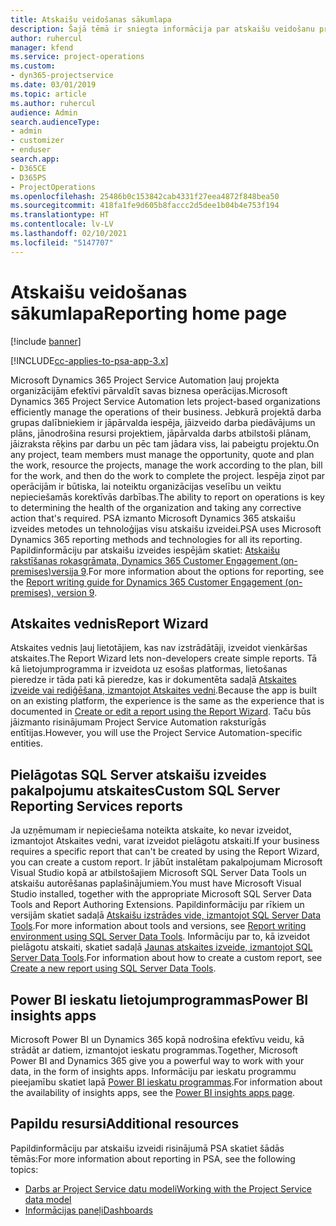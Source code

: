 ```yaml
---
title: Atskaišu veidošanas sākumlapa
description: Šajā tēmā ir sniegta informācija par atskaišu veidošanu programmā Dynamics 365 Project Service Automation.
author: ruhercul
manager: kfend
ms.service: project-operations
ms.custom:
- dyn365-projectservice
ms.date: 03/01/2019
ms.topic: article
ms.author: ruhercul
audience: Admin
search.audienceType:
- admin
- customizer
- enduser
search.app:
- D365CE
- D365PS
- ProjectOperations
ms.openlocfilehash: 25486b0c153842cab4331f27eea4872f848bea50
ms.sourcegitcommit: 418fa1fe9d605b8faccc2d5dee1b04b4e753f194
ms.translationtype: HT
ms.contentlocale: lv-LV
ms.lasthandoff: 02/10/2021
ms.locfileid: "5147707"
---
```

# <a name="reporting-home-page"></a><span data-ttu-id="f00a1-103">Atskaišu veidošanas sākumlapa</span><span class="sxs-lookup"><span data-stu-id="f00a1-103">Reporting home page</span></span>

[!include [banner](../includes/psa-now-project-operations.md)]

[!INCLUDE[cc-applies-to-psa-app-3.x](../includes/cc-applies-to-psa-app-3x.md)]

<span data-ttu-id="f00a1-104">Microsoft Dynamics 365 Project Service Automation ļauj projekta organizācijām efektīvi pārvaldīt savas biznesa operācijas.</span><span class="sxs-lookup"><span data-stu-id="f00a1-104">Microsoft Dynamics 365 Project Service Automation lets project-based organizations efficiently manage the operations of their business.</span></span> <span data-ttu-id="f00a1-105">Jebkurā projektā darba grupas dalībniekiem ir jāpārvalda iespēja, jāizveido darba piedāvājums un plāns, jānodrošina resursi projektiem, jāpārvalda darbs atbilstoši plānam, jāizraksta rēķins par darbu un pēc tam jādara viss, lai pabeigtu projektu.</span><span class="sxs-lookup"><span data-stu-id="f00a1-105">On any project, team members must manage the opportunity, quote and plan the work, resource the projects, manage the work according to the plan, bill for the work, and then do the work to complete the project.</span></span> <span data-ttu-id="f00a1-106">Iespēja ziņot par operācijām ir būtiska, lai noteiktu organizācijas veselību un veiktu nepieciešamās korektīvās darbības.</span><span class="sxs-lookup"><span data-stu-id="f00a1-106">The ability to report on operations is key to determining the health of the organization and taking any corrective action that's required.</span></span> <span data-ttu-id="f00a1-107">PSA izmanto Microsoft Dynamics 365 atskaišu izveides metodes un tehnoloģijas visu atskaišu izveidei.</span><span class="sxs-lookup"><span data-stu-id="f00a1-107">PSA uses Microsoft Dynamics 365 reporting methods and technologies for all its reporting.</span></span> <span data-ttu-id="f00a1-108">Papildinformāciju par atskaišu izveides iespējām skatiet: [Atskaišu rakstīšanas rokasgrāmata, Dynamics 365 Customer Engagement (on-premises)versija 9](https://docs.microsoft.com/dynamics365/customerengagement/on-premises/analytics/reporting-analytics-with-dynamics-365).</span><span class="sxs-lookup"><span data-stu-id="f00a1-108">For more information about the options for reporting, see the [Report writing guide for Dynamics 365 Customer Engagement (on-premises), version 9](https://docs.microsoft.com/dynamics365/customerengagement/on-premises/analytics/reporting-analytics-with-dynamics-365).</span></span>

## <a name="report-wizard"></a><span data-ttu-id="f00a1-109">Atskaites vednis</span><span class="sxs-lookup"><span data-stu-id="f00a1-109">Report Wizard</span></span>

<span data-ttu-id="f00a1-110">Atskaites vednis ļauj lietotājiem, kas nav izstrādātāji, izveidot vienkāršas atskaites.</span><span class="sxs-lookup"><span data-stu-id="f00a1-110">The Report Wizard lets non-developers create simple reports.</span></span> <span data-ttu-id="f00a1-111">Tā kā lietojumprogramma ir izveidota uz esošas platformas, lietošanas pieredze ir tāda pati kā pieredze, kas ir dokumentēta sadaļā [Atskaites izveide vai rediģēšana, izmantojot Atskaites vedni](https://docs.microsoft.com/dynamics365/customerengagement/on-premises/basics/create-edit-copy-report-wizard).</span><span class="sxs-lookup"><span data-stu-id="f00a1-111">Because the app is built on an existing platform, the experience is the same as the experience that is documented in [Create or edit a report using the Report Wizard](https://docs.microsoft.com/dynamics365/customerengagement/on-premises/basics/create-edit-copy-report-wizard).</span></span> <span data-ttu-id="f00a1-112">Taču būs jāizmanto risinājumam Project Service Automation raksturīgās entītijas.</span><span class="sxs-lookup"><span data-stu-id="f00a1-112">However, you will use the Project Service Automation-specific entities.</span></span>

## <a name="custom-sql-server-reporting-services-reports"></a><span data-ttu-id="f00a1-113">Pielāgotas SQL Server atskaišu izveides pakalpojumu atskaites</span><span class="sxs-lookup"><span data-stu-id="f00a1-113">Custom SQL Server Reporting Services reports</span></span>

<span data-ttu-id="f00a1-114">Ja uzņēmumam ir nepieciešama noteikta atskaite, ko nevar izveidot, izmantojot Atskaites vedni, varat izveidot pielāgotu atskaiti.</span><span class="sxs-lookup"><span data-stu-id="f00a1-114">If your business requires a specific report that can't be created by using the Report Wizard, you can create a custom report.</span></span> <span data-ttu-id="f00a1-115">Ir jābūt instalētam pakalpojumam Microsoft Visual Studio kopā ar atbilstošajiem Microsoft SQL Server Data Tools un atskaišu autorēšanas paplašinājumiem.</span><span class="sxs-lookup"><span data-stu-id="f00a1-115">You must have Microsoft Visual Studio installed, together with the appropriate Microsoft SQL Server Data Tools and Report Authoring Extensions.</span></span> <span data-ttu-id="f00a1-116">Papildinformāciju par rīkiem un versijām skatiet sadaļā [Atskaišu izstrādes vide, izmantojot SQL Server Data Tools](https://docs.microsoft.com/dynamics365/customerengagement/on-premises/analytics/report-writing-environment-using-sql-server-data-tools).</span><span class="sxs-lookup"><span data-stu-id="f00a1-116">For more information about tools and versions, see [Report writing environment using SQL Server Data Tools](https://docs.microsoft.com/dynamics365/customerengagement/on-premises/analytics/report-writing-environment-using-sql-server-data-tools).</span></span> <span data-ttu-id="f00a1-117">Informāciju par to, kā izveidot pielāgotu atskaiti, skatiet sadaļā [Jaunas atskaites izveide, izmantojot SQL Server Data Tools](https://docs.microsoft.com/dynamics365/customerengagement/on-premises/analytics/create-a-new-report-using-sql-server-data-tools).</span><span class="sxs-lookup"><span data-stu-id="f00a1-117">For information about how to create a custom report, see [Create a new report using SQL Server Data Tools](https://docs.microsoft.com/dynamics365/customerengagement/on-premises/analytics/create-a-new-report-using-sql-server-data-tools).</span></span>

## <a name="power-bi-insights-apps"></a><span data-ttu-id="f00a1-118">Power BI ieskatu lietojumprogrammas</span><span class="sxs-lookup"><span data-stu-id="f00a1-118">Power BI insights apps</span></span>

<span data-ttu-id="f00a1-119">Microsoft Power BI un Dynamics 365 kopā nodrošina efektīvu veidu, kā strādāt ar datiem, izmantojot ieskatu programmas.</span><span class="sxs-lookup"><span data-stu-id="f00a1-119">Together, Microsoft Power BI and Dynamics 365 give you a powerful way to work with your data, in the form of insights apps.</span></span> <span data-ttu-id="f00a1-120">Informāciju par ieskatu programmu pieejamību skatiet lapā [Power BI ieskatu programmas](https://powerbi.microsoft.com/power-bi-insights-apps/).</span><span class="sxs-lookup"><span data-stu-id="f00a1-120">For information about the availability of insights apps, see the [Power BI insights apps page](https://powerbi.microsoft.com/power-bi-insights-apps/).</span></span>


## <a name="additional-resources"></a><span data-ttu-id="f00a1-121">Papildu resursi</span><span class="sxs-lookup"><span data-stu-id="f00a1-121">Additional resources</span></span>
<span data-ttu-id="f00a1-122">Papildinformāciju par atskaišu izveidi risinājumā PSA skatiet šādās tēmās:</span><span class="sxs-lookup"><span data-stu-id="f00a1-122">For more information about reporting in PSA, see the following topics:</span></span>

- [<span data-ttu-id="f00a1-123">Darbs ar Project Service datu modeli</span><span class="sxs-lookup"><span data-stu-id="f00a1-123">Working with the Project Service data model</span></span>](reports-working-project-service-data-model.md)
- [<span data-ttu-id="f00a1-124">Informācijas paneļi</span><span class="sxs-lookup"><span data-stu-id="f00a1-124">Dashboards</span></span>](reports-dashboards.md)


